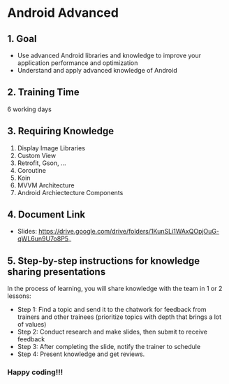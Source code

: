 # Android Advanced

## 1. Goal
- Use advanced Android libraries and knowledge to improve your application performance and optimization
- Understand and apply advanced knowledge of Android

## 2. Training Time
6 working days

## 3. Requiring Knowledge
1. Display Image Libraries
2. Custom View
3. Retrofit, Gson, ...
4. Coroutine
5. Koin
6. MVVM Architecture
7. Android Archiectecture Components

## 4. Document Link
* Slides: https://drive.google.com/drive/folders/1KunSLi1WAxQOpjOuG-qWL6un9U7o8P5_

## 5. Step-by-step instructions for knowledge sharing presentations
 In the process of learning, you will share knowledge with the team in 1 or 2 lessons: 
* Step 1: Find a topic and send it to the chatwork for feedback from trainers and other trainees (prioritize topics with depth that brings a lot of values) 
* Step 2: Conduct research and make slides, then submit to receive feedback 
* Step 3: After completing the slide, notify the trainer to schedule 
* Step 4: Present knowledge and get reviews.

 ### Happy coding!!!
